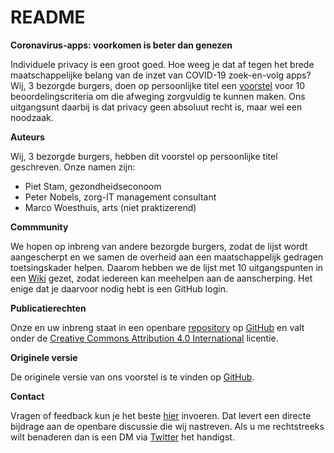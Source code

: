 README
================

<!-- README.md is generated from README.Rmd. Please edit that file -->

**Coronavirus-apps: voorkomen is beter dan genezen**

Individuele privacy is een groot goed. Hoe weeg je dat af tegen het
brede maatschappelijke belang van de inzet van COVID-19 zoek-en-volg
apps? Wij, 3 bezorgde burgers, doen op persoonlijke titel een
[voorstel](https://pietstam.nl/coronavirus-privacy/) voor 10
beoordelingscriteria om die afweging zorgvuldig te kunnen maken. Ons
uitgangsunt daarbij is dat privacy geen absoluut recht is, maar wel een
noodzaak.

**Auteurs**

Wij, 3 bezorgde burgers, hebben dit voorstel op persoonlijke titel
geschreven. Onze namen zijn:

  - Piet Stam, gezondheidseconoom
  - Peter Nobels, zorg-IT management consultant
  - Marco Woesthuis, arts (niet praktizerend)

**Commmunity**

We hopen op inbreng van andere bezorgde burgers, zodat de lijst wordt
aangescherpt en we samen de overheid aan een maatschappelijk gedragen
toetsingskader helpen. Daarom hebben we de lijst met 10 uitgangspunten
in een [Wiki](https://github.com/pjastam/coronavirus-privacy/wiki)
gezet, zodat iedereen kan meehelpen aan de aanscherping. Het enige dat
je daarvoor nodig hebt is een GitHub login.

**Publicatierechten**

Onze en uw inbreng staat in een openbare
[repository](https://github.com/pjastam/coronavirus-privacy) op
[GitHub](https://nl.wikipedia.org/wiki/GitHub) en valt onder de
[Creative Commons Attribution 4.0
International](https://creativecommons.org/licenses/by/4.0/) licentie.

**Originele versie**

De originele versie van ons voorstel is te vinden op
[GitHub](https://github.com/pjastam/coronavirus-privacy).

**Contact**

Vragen of feedback kun je het beste
[hier](https://github.com/pjastam/coronavirus-privacy/issues) invoeren.
Dat levert een directe bijdrage aan de openbare discussie die wij
nastreven. Als u me rechtstreeks wilt benaderen dan is een DM via
[Twitter](https://twitter.com/pjastam%22) het handigst.
